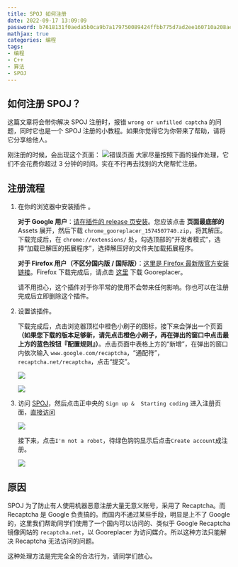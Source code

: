 ```yaml
---
title: SPOJ 如何注册
date: 2022-09-17 13:09:09
password: b7618131f0aeda5b0ca9b7a179750089424ffbb775d7ad2ee160710a208aef9a
mathjax: true
categories: 编程
tags:
- 编程
- C++
- 算法
- SPOJ
---
```

## 如何注册 SPOJ？

这篇文章将会带你解决 SPOJ 注册时，报错 `wrong or unfilled captcha`   的问题，同时它也是一个 SPOJ 注册的小教程。如果你觉得它为你带来了帮助，请将它分享给他人。


刚注册的时候，会出现这个页面：
![错误页面](https://img-blog.csdnimg.cn/34cc14fd82d340408dea9e5aebf59da8.png)
大家尽量按照下面的操作处理，它们不会花费你超过 $3$ 分钟的时间。实在不行再去找别的大佬帮忙注册。

## 注册流程

1. 在你的浏览器中安装插件 。

   **对于 Google 用户**：[请在插件的 release 页安装](https://github.com/jiacai2050/gooreplacer/releases)。您应该点击 **页面最底部的** Assets 展开，然后下载 ``chrome_gooreplacer_1574507740.zip``，将其解压。下载完成后，在 ``chrome://extensions/`` 处，勾选顶部的“开发者模式”，选择“加载已解压的拓展程序”，选择解压好的文件夹加载拓展程序。

   **对于 Firefox 用户（不区分国内版 / 国际版）**：[这里是 Firefox 最新版官方安装链接](https://download-ssl.firefox.com.cn/releases-sha2/full/102.0/zh-CN/Firefox-full-latest-win64.exe)。Firefox 下载完成后，请点击 [这里](https://addons.mozilla.org/zh-CN/firefox/addon/gooreplacer/) 下载 Gooreplacer。
   
   请不用担心，这个插件对于你平常的使用不会带来任何影响。你也可以在注册完成后立即删除这个插件。

1. 设置该插件。

   下载完成后，点击浏览器顶栏中橙色小刷子的图标，接下来会弹出一个页面 **（如果您下载的版本足够新，请先点击橙色小刷子，再在弹出的窗口中点击最上方的蓝色按钮『配置规则』）**。点击页面中表格上方的“新增”，在弹出的窗口内依次输入 `www.google.com/recaptcha`，“通配符”，`recaptcha.net/recaptcha`，点击“提交”。
   
   ![](https://img-blog.csdnimg.cn/img_convert/7cea2a7ca35ba958385ff9eb542133f3.png)
   
   ![](https://img-blog.csdnimg.cn/img_convert/2a8db481f4d74bee76c7f0de3fd17fba.png)
   
1. 访问 [SPOJ](https://www.spoj.com/)，然后点击正中央的 ``Sign up &  Starting coding`` 进入注册页面，[直接访问](https://www.spoj.com/register/)

   ![](https://img-blog.csdnimg.cn/img_convert/cd818bcef72b668a071c5b75ffcbbbc5.png)

   接下来，点击`I'm not a robot`，待绿色钩钩显示后点击`Create account`成注册。
   
   ![](https://img-blog.csdnimg.cn/img_convert/5b262dc8c3a518de4dfdd002ddd6888f.png)

## 原因

SPOJ 为了防止有人使用机器恶意注册大量无意义账号，采用了 Recaptcha。而 Recaptcha 是 Google 负责搞的。而国内不通过某些手段，明显是上不了 Google 的，这里我们帮助同学们使用了一个国内可以访问的、类似于 Google Recaptcha 镜像网站的 `recaptcha.net`，以 Gooreplacer 为访问媒介。所以这种方法只能解决 Recaptcha 无法访问的问题。

这种处理方法是完完全全的合法行为，请同学们放心。



